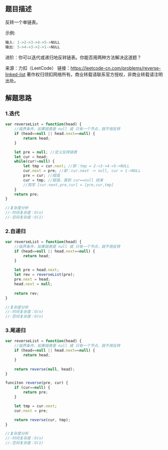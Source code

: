 ## 题目描述

反转一个单链表。


示例:
```javascript
输入: 1->2->3->4->5->NULL
输出: 5->4->3->2->1->NULL
```

进阶：你可以迭代或递归地反转链表。你能否用两种方法解决这道题？


来源：力扣（LeetCode）
链接：https://leetcode-cn.com/problems/reverse-linked-list
著作权归领扣网络所有。商业转载请联系官方授权，非商业转载请注明出处。


## 解题思路

### 1.迭代
```javascript
var reverseList = function(head) {
    //临界条件，如果链表是 null 或 只有一个节点，就不用反转
    if (head==null || head.next==null) {
        return head;
    }

    let pre = null; //定义反转链表
    let cur = head; 
    while(cur!=null) {
        let tmp = cur.next; //即：tmp = 2->3->4->5->NULL
        cur.next = pre; //即：cur.next -> null, cur = 1->NULL
        pre = cur; //赋值
        cur = tmp; //赋值，直到 cur==null 结束
        //简写 [cur.next,pre,cur] = [pre,cur,tmp]
    }
    return pre;
}

//复杂度分析
//-时间复杂度：O(n)
//-空间复杂度：O(1)
```

### 2.自递归
```javascript
var reverseList = function(head) {
    //临界条件，如果链表是 null 或 只有一个节点，就不用反转
    if (head==null || head.next==null) {
        return head;
    }
    
    let pre = head.next;
    let rev = reverseList(pre);
    pre.next = head;
    head.next = null;
    
    return rev;
}

//复杂度分析
//-时间复杂度：O(n)
//-空间复杂度：O(n)
```

### 3.尾递归
```javascript
var reverseList = function(head) {
    //临界条件，如果链表是 null 或 只有一个节点，就不用反转
    if (head==null || head.next==null) {
        return head;
    }
    
    return reverse(null, head);
}

funciton reverse(pre, cur) {
    if (cur==null) {
        return pre;
    }

    let tmp = cur.next;
    cur.next = pre;

    return reverse(cur, tmp);
}

//复杂度分析
//-时间复杂度：O(n)
//-空间复杂度：O(1)
```